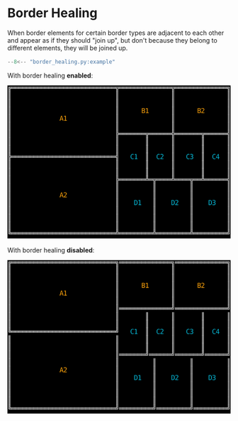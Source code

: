 # Border Healing

When border elements for certain border types are adjacent to each other and appear as if they
should "join up", but don't because they belong to different elements, they will be joined up.

```python
--8<-- "border_healing.py:example"
```

With border healing **enabled**:

![Border Healing Enabled](../_examples/border-healing-on.svg)

With border healing **disabled**:

![Border Healing Disabled](../_examples/border-healing-off.svg)
